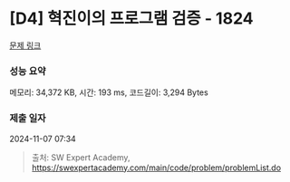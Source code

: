 # [D4] 혁진이의 프로그램 검증 - 1824 

[문제 링크](https://swexpertacademy.com/main/code/problem/problemDetail.do?contestProbId=AV4yLUiKDUoDFAUx) 

### 성능 요약

메모리: 34,372 KB, 시간: 193 ms, 코드길이: 3,294 Bytes

### 제출 일자

2024-11-07 07:34



> 출처: SW Expert Academy, https://swexpertacademy.com/main/code/problem/problemList.do